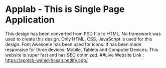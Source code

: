 # Applab - This is Single Page Application
This design has been converted from PSD file to HTML. No framework was used to create this design. Only HTML, CSS, JavaScript is used for this design. Font Awesome has been used for icons. It has been made responsive for three devices. Mobile, Tablets and Computer Devices. This website is super fast and has SEO optimized.
##Live Website Link : https://applab-wahid-hasan.netlify.app/
